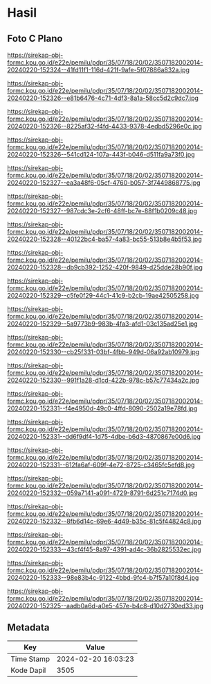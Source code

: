 # Hasil

## Foto C Plano

https://sirekap-obj-formc.kpu.go.id/e22e/pemilu/pdpr/35/07/18/20/02/3507182002014-20240220-152324--41fd11f1-116d-421f-9afe-5f07886a832a.jpg

https://sirekap-obj-formc.kpu.go.id/e22e/pemilu/pdpr/35/07/18/20/02/3507182002014-20240220-152326--e81b6476-4c71-4df3-8a1a-58cc5d2c9dc7.jpg

https://sirekap-obj-formc.kpu.go.id/e22e/pemilu/pdpr/35/07/18/20/02/3507182002014-20240220-152326--8225af32-f4fd-4433-9378-4edbd5296e0c.jpg

https://sirekap-obj-formc.kpu.go.id/e22e/pemilu/pdpr/35/07/18/20/02/3507182002014-20240220-152326--541cd124-107a-443f-b046-d511fa9a73f0.jpg

https://sirekap-obj-formc.kpu.go.id/e22e/pemilu/pdpr/35/07/18/20/02/3507182002014-20240220-152327--ea3a48f6-05cf-4760-b057-3f7449868775.jpg

https://sirekap-obj-formc.kpu.go.id/e22e/pemilu/pdpr/35/07/18/20/02/3507182002014-20240220-152327--987cdc3e-2cf6-48ff-bc7e-88f1b0209c48.jpg

https://sirekap-obj-formc.kpu.go.id/e22e/pemilu/pdpr/35/07/18/20/02/3507182002014-20240220-152328--40122bc4-ba57-4a83-bc55-513b8e4b5f53.jpg

https://sirekap-obj-formc.kpu.go.id/e22e/pemilu/pdpr/35/07/18/20/02/3507182002014-20240220-152328--db9cb392-1252-420f-9849-d25dde28b90f.jpg

https://sirekap-obj-formc.kpu.go.id/e22e/pemilu/pdpr/35/07/18/20/02/3507182002014-20240220-152329--c5fe0f29-44c1-41c9-b2cb-19ae42505258.jpg

https://sirekap-obj-formc.kpu.go.id/e22e/pemilu/pdpr/35/07/18/20/02/3507182002014-20240220-152329--5a9773b9-983b-4fa3-afd1-03c135ad25e1.jpg

https://sirekap-obj-formc.kpu.go.id/e22e/pemilu/pdpr/35/07/18/20/02/3507182002014-20240220-152330--cb25f331-03bf-4fbb-949d-06a92ab10979.jpg

https://sirekap-obj-formc.kpu.go.id/e22e/pemilu/pdpr/35/07/18/20/02/3507182002014-20240220-152330--991f1a28-d1cd-422b-978c-b57c77434a2c.jpg

https://sirekap-obj-formc.kpu.go.id/e22e/pemilu/pdpr/35/07/18/20/02/3507182002014-20240220-152331--f4e4950d-49c0-4ffd-8090-2502a19e78fd.jpg

https://sirekap-obj-formc.kpu.go.id/e22e/pemilu/pdpr/35/07/18/20/02/3507182002014-20240220-152331--dd6f9df4-1d75-4dbe-b6d3-4870867e00d6.jpg

https://sirekap-obj-formc.kpu.go.id/e22e/pemilu/pdpr/35/07/18/20/02/3507182002014-20240220-152331--612fa6af-609f-4e72-8725-c3465fc5efd8.jpg

https://sirekap-obj-formc.kpu.go.id/e22e/pemilu/pdpr/35/07/18/20/02/3507182002014-20240220-152332--059a7141-a091-4729-8791-6d251c7174d0.jpg

https://sirekap-obj-formc.kpu.go.id/e22e/pemilu/pdpr/35/07/18/20/02/3507182002014-20240220-152332--8fb6d14c-69e6-4d49-b35c-81c5f44824c8.jpg

https://sirekap-obj-formc.kpu.go.id/e22e/pemilu/pdpr/35/07/18/20/02/3507182002014-20240220-152333--43cf4f45-8a97-4391-ad4c-36b2825532ec.jpg

https://sirekap-obj-formc.kpu.go.id/e22e/pemilu/pdpr/35/07/18/20/02/3507182002014-20240220-152333--98e83b4c-9122-4bbd-9fc4-b7f57a10f8d4.jpg

https://sirekap-obj-formc.kpu.go.id/e22e/pemilu/pdpr/35/07/18/20/02/3507182002014-20240220-152325--aadb0a6d-a0e5-457e-b4c8-d10d2730ed33.jpg


## Metadata

| Key        | Value               |
| ---------- | ------------------- |
| Time Stamp | 2024-02-20 16:03:23 |
| Kode Dapil | 3505                |



